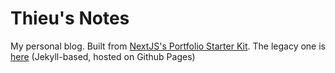 # Thieu's Notes

My personal blog. Built from [NextJS's Portfolio Starter Kit](https://github.com/vercel/nextjs-portfolio-starter).
The legacy one is [here](https://thieurom.github.io) (Jekyll-based, hosted on Github Pages)